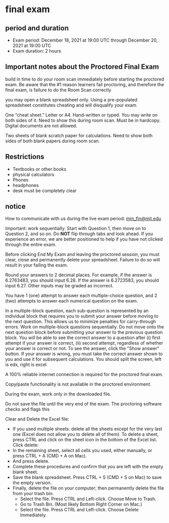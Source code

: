 # final exam

## period and duration

- Exam period: December 18, 2021 at 19:00 UTC through December 20, 2021 at 19:00 UTC
- Exam duration: 2 hours

## Important notes about the Proctored Final Exam

build in time to do your room scan immediately before starting the proctored exam. Be aware that the #1 reason learners fail proctoring, and therefore the final exam, is failure to do the Room Scan correctly

you may open a blank spreadsheet only. Using a pre-populated spreadsheet constitutes cheating and will disqualify your exam

One “cheat sheet.” Letter or A4. Hand-written or typed. You may write on both sides of it. Need to show this during room scan. Must be in hardcopy. Digital documents are not allowed.

Two sheets of blank scratch paper for calculations. Need to show both sides of both blank papers during room scan.

## Restrictions

- Textbooks or other books
- physical calculators
- Phones
- headphones
- desk must be completely clear

## notice

How to communicate with us during the live exam period: mm_fin@mit.edu

Important: work sequentially. Start with Question 1, then move on to Question 2, and so on. Do **NOT** flip through tabs and look ahead. If you experience an error, we are better positioned to help if you have not clicked through the entire exam.

Before clicking End My Exam and leaving the proctored session, you must clear, close and permanently delete your spreadsheet. Failure to do so will result in your failing the exam.

Round your answers to 2 decimal places. For example, if the answer is 6.2763483, you should input 6.28. If the answer is 6.2723583, you should input 6.27. Other inputs may be graded as incorrect.

You have 1 (one) attempt to answer each multiple-choice question, and 2 (two) attempts to answer each numerical question on the exam.

In a multiple-block question, each sub-question is represented by an individual block that requires you to submit your answer before moving to the next question. This allows us to minimize penalties for carry-through errors. Work on multiple-block questions sequentially. Do not move onto the next question block before submitting your answer to the previous question block. You will be able to see the correct answer to a question after (i) first attempt if your answer is correct, (ii) second attempt, regardless of whether your answer is correct or not. To see the answer, click the "Show answer" button. If your answer is wrong, you must take the correct answer shown to you and use it for subsequent calculations. You should split the screen, left is edx, right is excel

A 100% reliable internet connection is required for the proctored final exam.

Copy/paste functionality is not available in the proctored environment.

During the exam, work only in the downloaded file.

Do not save the file until the very end of the exam. The proctoring software checks and flags this

Clear and Delete the Excel file:

- If you used multiple sheets: delete all the sheets except for the very last one (Excel does not allow you to delete all of them). To delete a sheet, press CTRL and click on the sheet icon in the bottom of the Excel list. Click delete:
- In the remaining sheet, select all cells you used, either manually, or press CTRL + A (CMD + A on Mac).
- And press delete.
- Complete these procedures and confirm that you are left with the empty blank sheet.
- Save the blank spreadsheet. Press CTRL + S (CMD + S on Mac) to save the empty version.
- Finally, delete the file on your computer; then permanently delete the file from your trash bin.
  - Select the file. Press CTRL and Left-click. Choose Move to Trash.
  - Go to Trash Bin. (Most likely Bottom Right Corner on Mac.)
  - Select the file. Press CTRL and Left-click. Choose Delete Immediately.
